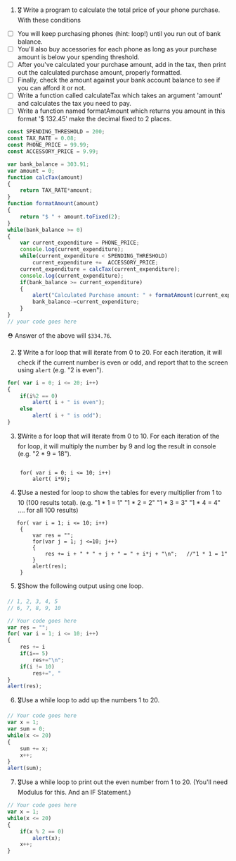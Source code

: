 1. 🎖 Write a program to calculate the total price of your phone purchase. With these conditions
 * [ ] You will keep purchasing phones (hint: loop!) until you run out of bank balance.
 * [ ] You'll also buy accessories for each phone as long as your purchase amount is below your spending threshold.
 * [ ] After you've calculated your purchase amount, add in the tax, then print out the calculated purchase amount, properly formatted.
 * [ ] Finally, check the amount against your bank account balance to see if you can afford it or not.
 * [ ] Write a function called calculateTax which takes an argument 'amount' and calculates the tax you need to pay.
 * [ ] Write a function named formatAmount which returns you amount in this format '$ 132.45' make the decimal fixed to 2 places.
```js
const SPENDING_THRESHOLD = 200;
const TAX_RATE = 0.08;
const PHONE_PRICE = 99.99;
const ACCESSORY_PRICE = 9.99;

var bank_balance = 303.91;
var amount = 0;
function calcTax(amount)
{
    return TAX_RATE*amount;
}
function formatAmount(amount)
{
    return "$ " + amount.toFixed(2);
}
while(bank_balance >= 0)
{
    var current_expenditure = PHONE_PRICE;
    console.log(current_expenditure);
    while(current_expenditure < SPENDING_THRESHOLD)
        current_expenditure +=  ACCESSORY_PRICE;
    current_expenditure = calcTax(current_expenditure);
    console.log(current_expenditure);
    if(bank_balance >= current_expenditure)
    {
        alert("Calculated Purchase amount: " + formatAmount(current_expenditure));
        bank_balance-=current_expenditure;
    }
}
// your code goes here
```
 ⛑ Answer of the above will `$334.76`.

2. 🎖 Write a for loop that will iterate from 0 to 20. For each iteration, it will check if the current number is even or odd, and report that to the screen using `alert` (e.g. "2 is even").
```js
for( var i = 0; i <= 20; i++)
{
    if(i%2 == 0)
        alert( i + " is even");
    else
        alert( i + " is odd");
}
```

3. 🎖Write a for loop that will iterate from 0 to 10. For each iteration of the for loop, it will multiply the number by 9 and log the result in console (e.g. "2 * 9 = 18").

```JS

    for( var i = 0; i <= 10; i++)
        alert( i*9);

```

4. 🎖Use a nested for loop to show the tables for every multiplier from 1 to 10 (100 results total).
(e.g.
"1 * 1 = 1"
"1 * 2 = 2"
"1 * 3 = 3"
"1 * 4 = 4"
.... for all 100 results)

```JS
   for( var i = 1; i <= 10; i++)
    {
        var res = "";
        for(var j = 1; j <=10; j++)
        {
            res += i + " * " + j + " = " + i*j + "\n";   //"1 * 1 = 1"
        }
        alert(res);
    }
```

5. 🎖Show the following output using one loop.
```js
// 1, 2, 3, 4, 5
// 6, 7, 8, 9, 10

// Your code goes here
var res = "";
for( var i = 1; i <= 10; i++)
{
    res += i 
    if(i== 5)
        res+="\n"; 
    if(i != 10)
        res+=", "
}
alert(res);
```

6. 🎖Use a while loop to add up the numbers 1 to 20.
```js
// Your code goes here
var x = 1;
var sum = 0;
while(x <= 20)
{
    sum += x;
    x++;
}
alert(sum);
```

7. 🎖Use a while loop to print out the even number from 1 to 20. (You'll need Modulus for this. And an IF Statement.)
```js
// Your code goes here
var x = 1;
while(x <= 20)
{
    if(x % 2 == 0)
        alert(x);
    x++;
}
```
